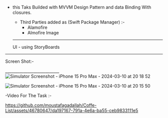 - this Taks Builded with MVVM Design Pattern and data Binding With closures.

  - Third Parties added as (Swift Package Manager) :-
    - Alamofire
    - Almofire Image
  _______________________________________________

   UI - using StoryBoards
___________________________________________
Screen Shot:-


  ___________________________![Simulator Screenshot - iPhone 15 Pro Max - 2024-03-10 at 20 18 52](https://github.com/moustafagadallah/Coffe-List/assets/46780647/16c94568-2e47-4de2-885b-b622838a2008)


![Simulator Screenshot - iPhone 15 Pro Max - 2024-03-10 at 20 15 50](https://github.com/moustafagadallah/Coffe-List/assets/46780647/00eef74f-9db8-4579-a320-78848d61377e)


-Video For The Task :-

https://github.com/moustafagadallah/Coffe-List/assets/46780647/da197167-791a-4e6a-ba55-ceb9833111e5

